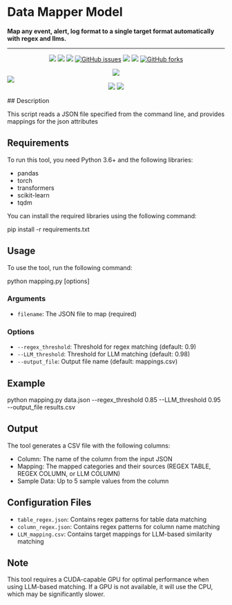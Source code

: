 # Data Mapper Model
**Map any event, alert, log format to a single target format automatically with regex and llms.**
___
<p align="center">
<a> <img src="https://badges.frapsoft.com/os/v3/open-source.svg?v=103"></a>
<a> <img src="https://img.shields.io/badge/contributions-welcome-brightgreen.svg?style=flat"></a>
<a> <img src="https://img.shields.io/pypi/l/mia.svg"></a>
<a href="https://https://github.com/cypienta/data_mapper_model/issues"><img alt="GitHub issues" src="https://img.shields.io/github/issues/cypienta/data_mapper_model"></a>
<a href="https://github.com/cypienta/data_mapper_model/graphs/contributors" alt="Contributors"> <img src="https://img.shields.io/github/contributors/ezzeldinadel/attack_flow_detector" /></a>
<a href="https://github.com/cypienta/data_mapper_model/graphs/stars" alt="Stars"><img src="https://img.shields.io/github/stars/cypienta/data_mapper_model" /></a>
<a href="https://github.com/cypienta/data_mapper_model"><img alt="GitHub forks" src="https://img.shields.io/github/forks/cypienta/data_mapper_model"></a>

<br>
 <p align="center">
   <a> <img src="https://img.shields.io/badge/langchain-1C3C3C?style=for-the-badge&logo=langchain&logoColor=white" /></a>
  <a>  <img src="https://img.shields.io/badge/ChatGPT-74aa9c?style=for-the-badge&logo=openai&logoColor=white" style="display: block; margin-left: auto; margin-right: auto;" /></a> 
   <a><img src="https://img.shields.io/badge/-HuggingFace-FDEE21?style=for-the-badge&logo=HuggingFace&logoColor=black" /></a>
   <a><img src="https://img.shields.io/badge/python-3670A0?style=for-the-badge&logo=python&logoColor=ffdd54" /></a>
</p>
## Description

This script reads a JSON file specified from the command line, and provides mappings for the json attributes

## Requirements

To run this tool, you need Python 3.6+ and the following libraries:

- pandas
- torch
- transformers
- scikit-learn
- tqdm

You can install the required libraries using the following command:


pip install -r requirements.txt


## Usage

To use the tool, run the following command:

python mapping.py <filename> [options]

### Arguments

- `filename`: The JSON file to map (required)

### Options

- `--regex_threshold`: Threshold for regex matching (default: 0.9)
- `--LLM_threshold`: Threshold for LLM matching (default: 0.98)
- `--output_file`: Output file name (default: mappings.csv)

## Example

python mapping.py data.json --regex_threshold 0.85 --LLM_threshold 0.95 --output_file results.csv

## Output

The tool generates a CSV file with the following columns:

- Column: The name of the column from the input JSON
- Mapping: The mapped categories and their sources (REGEX TABLE, REGEX COLUMN, or LLM COLUMN)
- Sample Data: Up to 5 sample values from the column

## Configuration Files

- `table_regex.json`: Contains regex patterns for table data matching
- `column_regex.json`: Contains regex patterns for column name matching
- `LLM_mapping.csv`: Contains target mappings for LLM-based similarity matching

## Note

This tool requires a CUDA-capable GPU for optimal performance when using LLM-based matching. If a GPU is not available, it will use the CPU, which may be significantly slower.
